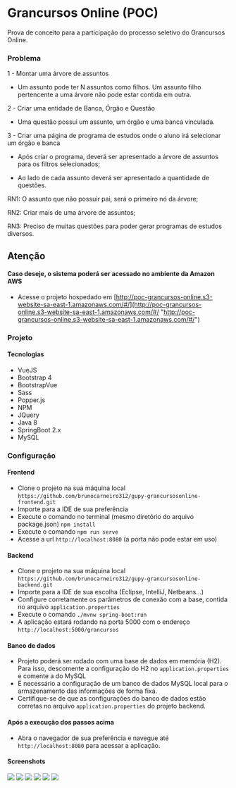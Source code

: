 # Grancursos Online (POC)

Prova de conceito para a participação do processo seletivo do Grancursos Online.

### Problema
1 - Montar uma árvore de assuntos

 - Um assunto pode ter N assuntos como filhos. Um assunto filho pertencente a uma árvore não pode estar contida em outra.

2 - Criar uma entidade de Banca, Órgão e Questão

 - Uma questão possui um assunto, um órgão e uma banca vinculada.

3 - Criar uma página de programa de estudos onde o aluno irá selecionar um órgão e banca

 - Após criar o programa, deverá ser apresentado a árvore de assuntos para os filtros selecionados; 

 - Ao lado de cada assunto deverá ser apresentado a quantidade de questões. 





RN1: O assunto que não possuir pai, será o primeiro nó da árvore;

RN2: Criar mais de uma árvore de assuntos;

RN3: Preciso de muitas questões para poder gerar programas de estudos diversos.

## Atenção
#### Caso deseje, o sistema poderá ser acessado no ambiente da Amazon AWS
- Acesse o projeto hospedado em [http://poc-grancursos-online.s3-website-sa-east-1.amazonaws.com/#/](http://poc-grancursos-online.s3-website-sa-east-1.amazonaws.com/#/ "http://poc-grancursos-online.s3-website-sa-east-1.amazonaws.com/#/")

### Projeto

#### Tecnologias

- VueJS
- Bootstrap 4
- BootstrapVue
- Sass
- Popper.js
- NPM
- JQuery
- Java 8
- SpringBoot 2.x
- MySQL

### Configuração

#### Frontend
- Clone o projeto na sua máquina local `https://github.com/brunocarneiro312/gupy-grancursosonline-frontend.git`
- Importe para a IDE de sua preferência
- Execute o comando no terminal (mesmo diretório do arquivo package.json)
`npm install`
- Execute o comando
`npm run serve`
- Acesse a url `http://localhost:8080` (a porta não pode estar em uso)

#### Backend
- Clone o projeto na sua máquina local `https://github.com/brunocarneiro312/gupy-grancursosonline-backend.git`
- Importe para a IDE de sua escolha (Eclipse, IntelliJ, Netbeans...)
- Configure corretamente os parâmetros de conexão com a base, contida no arquivo `application.properties`
- Execute o comando `./mvnw spring-boot:run`
- A aplicação estará rodando na porta 5000 com o endereço `http://localhost:5000/grancursos`

#### Banco de dados
- Projeto poderá ser rodado com uma base de dados em memória (H2). Para isso, descomente a configuração do H2 no `application.properties` e comente a do MySQL
- É necessário a configuração de um banco de dados MySQL local para o armazenamento das informações de forma fixa.
- Certifique-se de que as configurações do banco de dados estão corretas no arquivo `application.properties` do projeto backend.

#### Após a execução dos passos acima
- Abra o navegador de sua preferência e navegue até `http://localhost:8080` para acessar a aplicação.

#### Screenshots
[![](https://i.ibb.co/fNmVkdY/evd6.png)](https://i.ibb.co/fNmVkdY/evd6.png)
[![](https://i.ibb.co/z5678fv/evd1.png)](https://i.ibb.co/z5678fv/evd1.png)
[![](https://i.ibb.co/znxFGxM/evd2.png)](https://i.ibb.co/znxFGxM/evd2.png)
[![](https://i.ibb.co/qDgCdxL/evt3.png)](https://i.ibb.co/qDgCdxL/evt3.png)
[![](https://i.ibb.co/t3Nv8Jh/evd4.png)](https://i.ibb.co/t3Nv8Jh/evd4.png)
[![](https://ibb.co/QFqZqf7)](https://ibb.co/QFqZqf7)
